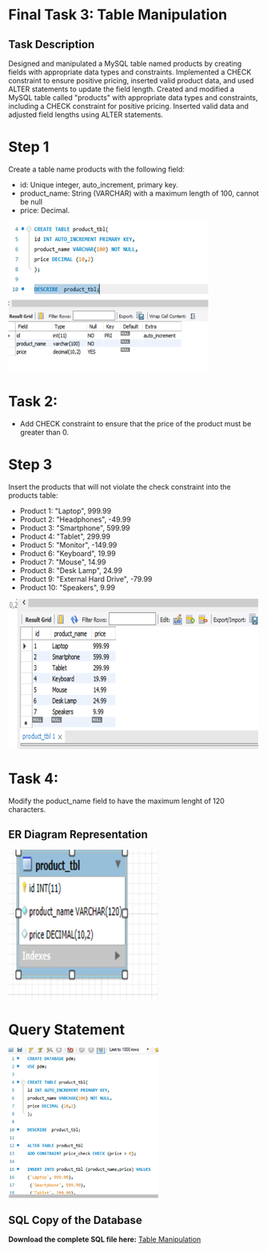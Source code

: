 # Final Task 3: Table Manipulation
## Task Description
Designed and manipulated a MySQL table named products by creating fields with appropriate data types and constraints. Implemented a CHECK constraint to ensure positive pricing, inserted valid product data, and used ALTER statements to update the field length.
Created and modified a MySQL table called "products" with appropriate data types and constraints, including a CHECK constraint for positive pricing. Inserted valid data and adjusted field lengths using ALTER statements.

# Step 1
Create a table name products with the following field:
- id: Unique integer, auto_increment, primary key.
- product_name: String (VARCHAR) with a maximum length of 100, cannot be null
- price: Decimal.
<img src="image/PRODUCT TBL.PNG" alt="Alt Text" width="400" height="300">

# Task 2: 
- Add CHECK constraint to ensure that the price of the product must be greater than 0.


 # Step 3
Insert the products that will not violate the check constraint into the products table:
- Product 1: "Laptop", 999.99
- Product 2: "Headphones", -49.99
- Product 3: "Smartphone", 599.99
- Product 4: "Tablet", 299.99
- Product 5: "Monitor", -149.99
- Product 6: "Keyboard", 19.99
- Product 7: "Mouse", 14.99
- Product 8: "Desk Lamp", 24.99
- Product 9: "External Hard Drive", -79.99
- Product 10: "Speakers", 9.99
<img src="image/INSERT into product_table;.PNG" alt="Alt Text" width="500" height="300">

# Task 4:
Modify the poduct_name field to have the maximum lenght of 120 characters.

## ER Diagram Representation
<img src="image/EER diagram.PNG" alt="Entity Relationship Diagram" width="300" height="300">

#  Query Statement
<img src="image/tabl.PNG" alt="Entity Relationship Diagram" width="300" height="300">

## SQL Copy of the Database
**Download the complete SQL file here:** [Table Manipulation](https://github.com/joy042219/EDM-portpofolio/blob/main/Final%20Lab%20Task%203/copy%20of%20sql)
